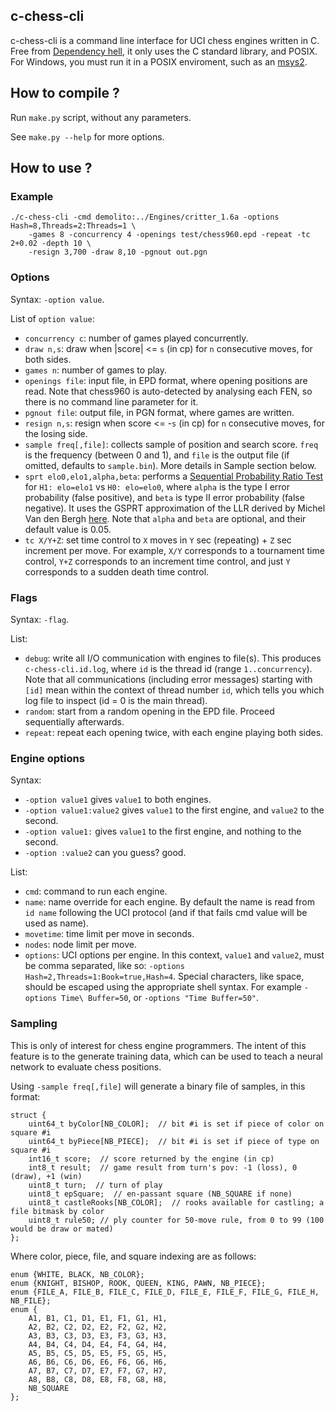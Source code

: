 ## c-chess-cli

c-chess-cli is a command line interface for UCI chess engines written in C. Free from [Dependency hell](https://en.wikipedia.org/wiki/Dependency_hell), it only uses the C standard library, and POSIX. For Windows, you must run it in a POSIX enviroment, such as an [msys2](https://www.msys2.org/).

## How to compile ?

Run `make.py` script, without any parameters.

See `make.py --help` for more options.

## How to use ?

### Example

```
./c-chess-cli -cmd demolito:../Engines/critter_1.6a -options Hash=8,Threads=2:Threads=1 \
    -games 8 -concurrency 4 -openings test/chess960.epd -repeat -tc 2+0.02 -depth 10 \
    -resign 3,700 -draw 8,10 -pgnout out.pgn
```

### Options

Syntax: `-option value`.

List of `option value`:
- `concurrency c`: number of games played concurrently.
- `draw n,s`: draw when |score| <= `s` (in cp) for `n` consecutive moves, for both sides.
- `games n`: number of games to play.
- `openings file`: input file, in EPD format, where opening positions are read. Note that
  chess960 is auto-detected by analysing each FEN, so there is no command line parameter
  for it.
- `pgnout file`: output file, in PGN format, where games are written.
- `resign n,s`: resign when score <= -`s` (in cp) for `n` consecutive moves, for the losing side.
- `sample freq[,file]`: collects sample of position and search score. `freq` is the frequency (between
  0 and 1), and `file` is the output file (if omitted, defaults to `sample.bin`). More details in
  Sample section below.
- `sprt elo0,elo1,alpha,beta`: performs a [Sequential Probability Ratio Test](https://en.wikipedia.org/wiki/Sequential_probability_ratio_test)
  for `H1: elo=elo1` vs `H0: elo=elo0`, where `alpha` is the type I error probability (false positive),
  and `beta` is type II error probability (false negative). It uses the GSPRT approximation of the LLR
  derived by Michel Van den Bergh [here](http://hardy.uhasselt.be/Toga/GSPRT_approximation.pdf).
  Note that `alpha` and `beta` are optional, and their default value is 0.05.
- `tc X/Y+Z`: set time control to `X` moves in `Y` sec (repeating) + `Z` sec increment per move. For
  example, `X/Y` corresponds to a tournament time control, `Y+Z` corresponds to an increment time
  control, and just `Y` corresponds to a sudden death time control.

### Flags

Syntax: `-flag`.

List:
- `debug`: write all I/O communication with engines to file(s). This produces `c-chess-cli.id.log`,
where `id` is the thread id (range `1..concurrency`). Note that all communications (including
error messages) starting with `[id]` mean within the context of thread number `id`, which tells you
which log file to inspect (id = 0 is the main thread).
- `random`: start from a random opening in the EPD file. Proceed sequentially afterwards.
- `repeat`: repeat each opening twice, with each engine playing both sides.

### Engine options

Syntax:
- `-option value1` gives `value1` to both engines.
- `-option value1:value2` gives `value1` to the first engine, and `value2` to the second.
- `-option value1:` gives `value1` to the first engine, and nothing to the second.
- `-option :value2` can you guess? good.

List:
- `cmd`: command to run each engine.
- `name`: name override for each engine. By default the name is read from `id name` following the UCI
  protocol (and if that fails cmd value will be used as name).
- `movetime`: time limit per move in seconds.
- `nodes`: node limit per move.
- `options`: UCI options per engine. In this context, `value1` and `value2`, must be comma
  separated, like so: `-options Hash=2,Threads=1:Book=true,Hash=4`. Special characters, like space,
  should be escaped using the appropriate shell syntax. For example `-options Time\ Buffer=50`, or `-options "Time Buffer=50"`.

### Sampling

This is only of interest for chess engine programmers. The intent of this feature is to the generate
training data, which can be used to teach a neural network to evaluate chess positions.

Using `-sample freq[,file]` will generate a binary file of samples, in this format:
```
struct {
    uint64_t byColor[NB_COLOR];  // bit #i is set if piece of color on square #i
    uint64_t byPiece[NB_PIECE];  // bit #i is set if piece of type on square #i
    int16_t score;  // score returned by the engine (in cp)
    int8_t result;  // game result from turn's pov: -1 (loss), 0 (draw), +1 (win)
    uint8_t turn;  // turn of play
    uint8_t epSquare;  // en-passant square (NB_SQUARE if none)
    uint8_t castleRooks[NB_COLOR];  // rooks available for castling; a file bitmask by color
    uint8_t rule50; // ply counter for 50-move rule, from 0 to 99 (100 would be draw or mated)
};
```
Where color, piece, file, and square indexing are as follows:
```
enum {WHITE, BLACK, NB_COLOR};
enum {KNIGHT, BISHOP, ROOK, QUEEN, KING, PAWN, NB_PIECE};
enum {FILE_A, FILE_B, FILE_C, FILE_D, FILE_E, FILE_F, FILE_G, FILE_H, NB_FILE};
enum {
    A1, B1, C1, D1, E1, F1, G1, H1,
    A2, B2, C2, D2, E2, F2, G2, H2,
    A3, B3, C3, D3, E3, F3, G3, H3,
    A4, B4, C4, D4, E4, F4, G4, H4,
    A5, B5, C5, D5, E5, F5, G5, H5,
    A6, B6, C6, D6, E6, F6, G6, H6,
    A7, B7, C7, D7, E7, F7, G7, H7,
    A8, B8, C8, D8, E8, F8, G8, H8,
    NB_SQUARE
};
```
